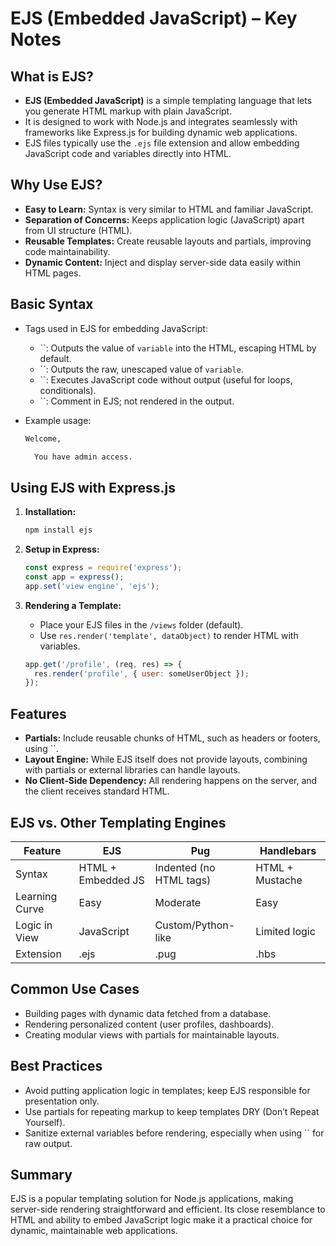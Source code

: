 # EJS (Embedded JavaScript) – Key Notes

## What is EJS?

- **EJS (Embedded JavaScript)** is a simple templating language that lets you generate HTML markup with plain JavaScript.
- It is designed to work with Node.js and integrates seamlessly with frameworks like Express.js for building dynamic web applications.
- EJS files typically use the `.ejs` file extension and allow embedding JavaScript code and variables directly into HTML.

## Why Use EJS?

- **Easy to Learn:** Syntax is very similar to HTML and familiar JavaScript.
- **Separation of Concerns:** Keeps application logic (JavaScript) apart from UI structure (HTML).
- **Reusable Templates:** Create reusable layouts and partials, improving code maintainability.
- **Dynamic Content:** Inject and display server-side data easily within HTML pages.

## Basic Syntax

- Tags used in EJS for embedding JavaScript:
  - ``: Outputs the value of `variable` into the HTML, escaping HTML by default.
  - ``: Outputs the raw, unescaped value of `variable`.
  - ``: Executes JavaScript code without output (useful for loops, conditionals).
  - ``: Comment in EJS; not rendered in the output.
- Example usage:

  ```html
  Welcome, 
  
    You have admin access.
  
  ```

## Using EJS with Express.js

1. **Installation:**
   ```bash
   npm install ejs
   ```
2. **Setup in Express:**
   ```javascript
   const express = require('express');
   const app = express();
   app.set('view engine', 'ejs');
   ```
3. **Rendering a Template:**
   - Place your EJS files in the `/views` folder (default).
   - Use `res.render('template', dataObject)` to render HTML with variables.

   ```javascript
   app.get('/profile', (req, res) => {
     res.render('profile', { user: someUserObject });
   });
   ```

## Features

- **Partials:** Include reusable chunks of HTML, such as headers or footers, using ``.
- **Layout Engine:** While EJS itself does not provide layouts, combining with partials or external libraries can handle layouts.
- **No Client-Side Dependency:** All rendering happens on the server, and the client receives standard HTML.

## EJS vs. Other Templating Engines

| Feature         | EJS                                    | Pug                     | Handlebars          |
|-----------------|----------------------------------------|-------------------------|---------------------|
| Syntax          | HTML + Embedded JS                     | Indented (no HTML tags) | HTML + Mustache     |
| Learning Curve  | Easy                                   | Moderate                | Easy                |
| Logic in View   | JavaScript                             | Custom/Python-like      | Limited logic       |
| Extension       | .ejs                                   | .pug                    | .hbs                |

## Common Use Cases

- Building pages with dynamic data fetched from a database.
- Rendering personalized content (user profiles, dashboards).
- Creating modular views with partials for maintainable layouts.

## Best Practices

- Avoid putting application logic in templates; keep EJS responsible for presentation only.
- Use partials for repeating markup to keep templates DRY (Don’t Repeat Yourself).
- Sanitize external variables before rendering, especially when using `` for raw output.

## Summary

EJS is a popular templating solution for Node.js applications, making server-side rendering straightforward and efficient. Its close resemblance to HTML and ability to embed JavaScript logic make it a practical choice for dynamic, maintainable web applications.